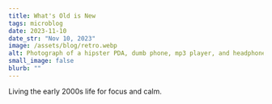 ```yaml
---
title: What's Old is New
tags: microblog
date: 2023-11-10
date_str: "Nov 10, 2023"
image: /assets/blog/retro.webp
alt: Photograph of a hipster PDA, dumb phone, mp3 player, and headphone. 
small_image: false
blurb: ""
---
```


Living the early 2000s life for focus and calm. 